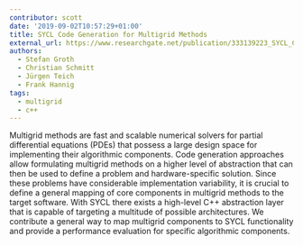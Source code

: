 ```yaml
---
contributor: scott
date: '2019-09-02T10:57:29+01:00'
title: SYCL Code Generation for Multigrid Methods
external_url: https://www.researchgate.net/publication/333139223_SYCL_Code_Generation_for_Multigrid_Methods
authors:
  - Stefan Groth
  - Christian Schmitt
  - Jürgen Teich
  - Frank Hannig
tags:
  - multigrid
  - c++
---
```


Multigrid methods are fast and scalable numerical solvers for partial differential equations (PDEs) that possess a large
design space for implementing their algorithmic components. Code generation approaches allow formulating multigrid
methods on a higher level of abstraction that can then be used to define a problem and hardware-specific solution. Since
these problems have considerable implementation variability, it is crucial to define a general mapping of core
components in multigrid methods to the target software. With SYCL there exists a high-level C++ abstraction layer 
that is capable of targeting a multitude of possible architectures. We contribute a general way to map multigrid 
components to SYCL functionality and provide a performance evaluation for specific algorithmic components.
